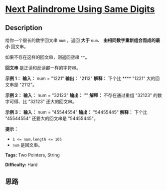 # [Next Palindrome Using Same Digits][title]

## Description

给你一个很长的数字回文串 `num` ，返回 **大于** `num`、 **由相同数字重新组合而成的最小** 回文串。

如果不存在这样的回文串，则返回空串 `""`。

**回文串** 是正读和反读都一样的字符串。

**示例 1：**
            **输入：** num = "1221"    **输出：** "2112"    **解释：** 下个比 **** "1221" 大的回文串是 "2112"。    

**示例 2：**
            **输入：** num = "32123"    **输出：** ""    **解释：** 不存在通过重组 "32123" 的数字可得、比 "32123" 还大的回文串。    

**示例 3：**
            **输入：** num = "45544554"    **输出：** "54455445"    **解释：** 下个比 "45544554" 还要大的回文串是 "54455445"。    

**提示：**

  * `1 <= num.length <= 105`
  * `num` 是回文串。


**Tags:** Two Pointers, String

**Difficulty:** Hard

## 思路

[title]: https://leetcode-cn.com/problems/next-palindrome-using-same-digits
